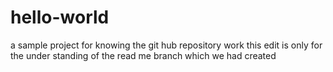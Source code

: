 # hello-world
a sample project for knowing the git hub repository work
this edit is only for the under standing of the read me branch which we had created 
